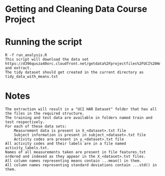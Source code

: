 Getting and Cleaning Data Course Project
========================================

# Running the script
    R -f run_analysis.R
    This script will download the data set https://d396qusza40orc.cloudfront.net/getdata%2Fprojectfiles%2FUCI%20HAR%20Dataset.zip and extract.
    The tidy dataset should get created in the current directory as tidy_data_with_means.txt

# Notes
    The extraction will result in a "UCI HAR Dataset" folder that has all the files in the required structure.
    The training and test data are available in folders named train and test respectively.
    For each of these data sets:
        Measurement data is present in X_<dataset>.txt file
        Subject information is present in subject_<dataset>.txt file
        Activity codes are present in y_<dataset>.txt file
    All activity codes and their labels are in a file named activity_labels.txt.
    Names of all measurements taken are present in file features.txt ordered and indexed as they appear in the X_<dataset>.txt files.
    All column names representing means contain ...mean() in them.
    All column names representing standard deviations contain ...std() in them.

